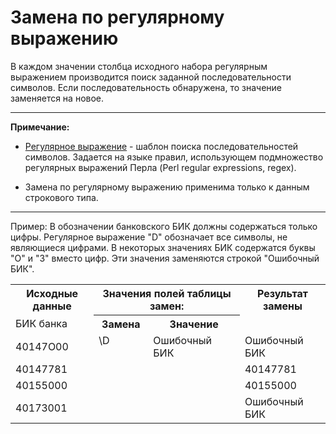 # Замена по регулярному выражению

В каждом значении столбца исходного набора регулярным выражением производится поиск заданной последовательности символов. Если последовательность обнаружена, то значение заменяется на новое.

--------

**Примечание:**

* [Регулярное выражение](https://ru.wikipedia.org/wiki/Регулярные_выражения) - шаблон поиска последовательностей символов. Задается на языке правил, использующем подмножество регулярных выражений Перла (Perl regular expressions, regex).

* Замена по регулярному выражению применима только к данным строкового типа.

--------

Пример: В обозначении банковского БИК должны содержаться только цифры. Регулярное выражение "D" обозначает все символы, не являющиеся цифрами. В некоторых значениях БИК содержатся буквы "О" и "З" вместо цифр. Эти значения заменяются строкой "Ошибочный БИК".

 <table>
 <tr><th>Исходные данные</th><th colspan="2">Значения полей таблицы замен:</th><th>Результат замены</th></tr>
 <tr><td>БИК банка</td><th>Замена</th><th>Значение</th><td></td></tr>
 <tr><td>40147О00</td><td rowspan="4" valign="top">\D</td><td Rowspan="4" valign="top">Ошибочный БИК</td><td>Ошибочный БИК</td></tr>
 <tr><td>40147781</td><td>40147781</td></tr>
 <tr><td>40155000</td><td>40155000</td></tr>
 <tr><td>4017З001</td><td>Ошибочный БИК</td></tr>
</table>